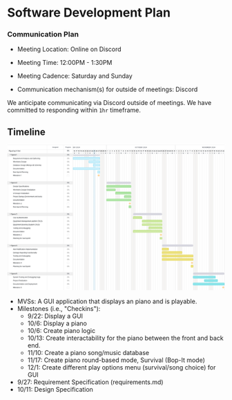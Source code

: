 # Software Development Plan

### Communication Plan

- Meeting Location: Online on Discord
- Meeting Time: 12:00PM - 1:30PM
- Meeting Cadence: Saturday and Sunday

- Communication mechanism(s) for outside of meetings: Discord

We anticipate communicating via Discord outside of meetings. We have committed to responding within `1hr` timeframe.

## Timeline

![gantt](../assets/gantt-chart.png)

- MVSs: A GUI application that displays an piano and is playable.
- Milestones (i.e., "Checkins"):
  - 9/22: Display a GUI
  - 10/6: Display a piano
  - 10/6: Create piano logic
  - 10/13: Create interactability for the piano between the front and back end.
  - 11/10: Create a piano song/music database
  - 11/17: Create piano round-based mode, Survival (Bop-It mode)
  - 12/1: Create different play options menu (survival/song choice) for GUI
- 9/27: Requirement Specification (requirements.md)
- 10/11: Design Specification
